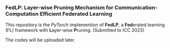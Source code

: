### FedLP: Layer-wise Pruning Mechanism for Communication-Computation Efficient Federated Learning

This repository is the *PyTorch* implemention of **FedLP**, a **Fed**erated learning (FL) framework with **L**ayer-wise **P**runing. (Submitted to ICC 2023)

The codes will be uploaded later.

